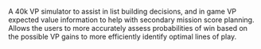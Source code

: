 A 40k VP simulator to assist in list building decisions, and in game VP expected value information to help with secondary mission score planning. Allows the users to more accurately assess probabilities of win based on the possible VP gains to more efficiently identify optimal lines of play.
